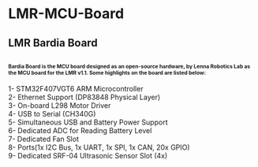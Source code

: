 # LMR-MCU-Board

## LMR Bardia Board

<span style="font-size:0.5em;"> Bardia Board is the MCU board designed as an open-source hardware, by Lenna Robotics Lab as the MCU board for the LMR v1.1. Some highlights on the board are listed below: </span>
------
  1- STM32F407VGT6 ARM Microcontroller <br/> 
  2- Ethernet Support (DP83848 Physical Layer) <br/>
  3- On-board L298 Motor Driver <br/>
  4- USB to Serial (CH340G) <br/>
  5- Simultaneous USB and Battery Power Support <br/>
  6- Dedicated ADC for Reading Battery Level <br/>
  7- Dedicated Fan Slot <br/> 
  8- Ports(1x I2C Bus, 1x UART, 1x SPI, 1x CAN, 20x GPIO) <br/>
  9- Dedicated SRF-04 Ultrasonic Sensor Slot (4x) <br/> 
